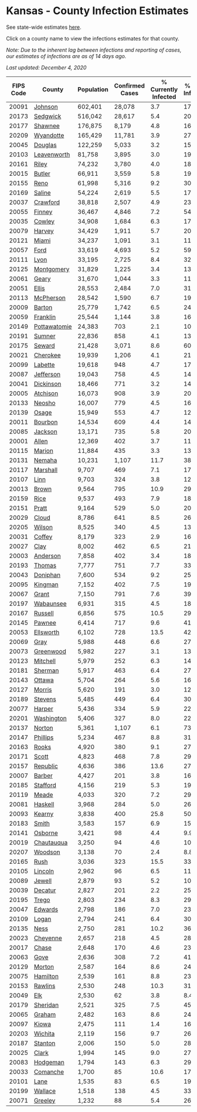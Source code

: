# Kansas - County Infection Estimates

See state-wide estimates [here](/infections/us-ks).

Click on a county name to view the infections estimates for that county.

*Note: Due to the inherent lag between infections and reporting of cases, our estimates of infections are as of 14 days ago.*

*Last updated: December 4, 2020*

|   FIPS Code |                       County |   Population |   Confirmed Cases |   % Currently Infected |   % Total Infected |
|-------------|------------------------------|--------------|-------------------|------------------------|--------------------|
|       20091 |           [Johnson](johnson) |      602,401 |            28,078 |                    3.7 |               17.2 |
|       20173 |         [Sedgwick](sedgwick) |      516,042 |            28,617 |                    5.4 |               20.5 |
|       20177 |           [Shawnee](shawnee) |      176,875 |             8,179 |                    4.8 |               16.9 |
|       20209 |       [Wyandotte](wyandotte) |      165,429 |            11,781 |                    3.9 |               27.9 |
|       20045 |           [Douglas](douglas) |      122,259 |             5,033 |                    3.2 |               15.0 |
|       20103 |   [Leavenworth](leavenworth) |       81,758 |             3,895 |                    3.0 |               19.9 |
|       20161 |               [Riley](riley) |       74,232 |             3,780 |                    4.0 |               18.6 |
|       20015 |             [Butler](butler) |       66,911 |             3,559 |                    5.8 |               19.2 |
|       20155 |                 [Reno](reno) |       61,998 |             5,316 |                    9.2 |               30.5 |
|       20169 |             [Saline](saline) |       54,224 |             2,619 |                    5.5 |               17.1 |
|       20037 |         [Crawford](crawford) |       38,818 |             2,507 |                    4.9 |               23.1 |
|       20055 |             [Finney](finney) |       36,467 |             4,846 |                    7.2 |               54.7 |
|       20035 |             [Cowley](cowley) |       34,908 |             1,684 |                    6.3 |               17.5 |
|       20079 |             [Harvey](harvey) |       34,429 |             1,911 |                    5.7 |               20.2 |
|       20121 |               [Miami](miami) |       34,237 |             1,091 |                    3.1 |               11.5 |
|       20057 |                 [Ford](ford) |       33,619 |             4,693 |                    5.2 |               59.9 |
|       20111 |                 [Lyon](lyon) |       33,195 |             2,725 |                    8.4 |               32.3 |
|       20125 |     [Montgomery](montgomery) |       31,829 |             1,225 |                    3.4 |               13.7 |
|       20061 |               [Geary](geary) |       31,670 |             1,044 |                    3.3 |               11.7 |
|       20051 |               [Ellis](ellis) |       28,553 |             2,484 |                    7.0 |               31.0 |
|       20113 |       [McPherson](mcpherson) |       28,542 |             1,590 |                    6.7 |               19.5 |
|       20009 |             [Barton](barton) |       25,779 |             1,742 |                    6.5 |               24.7 |
|       20059 |         [Franklin](franklin) |       25,544 |             1,144 |                    3.8 |               16.5 |
|       20149 | [Pottawatomie](pottawatomie) |       24,383 |               703 |                    2.1 |               10.6 |
|       20191 |             [Sumner](sumner) |       22,836 |               858 |                    4.1 |               13.4 |
|       20175 |             [Seward](seward) |       21,428 |             3,071 |                    8.6 |               60.1 |
|       20021 |         [Cherokee](cherokee) |       19,939 |             1,206 |                    4.1 |               21.5 |
|       20099 |           [Labette](labette) |       19,618 |               948 |                    4.7 |               17.1 |
|       20087 |       [Jefferson](jefferson) |       19,043 |               758 |                    4.5 |               14.5 |
|       20041 |       [Dickinson](dickinson) |       18,466 |               771 |                    3.2 |               14.8 |
|       20005 |         [Atchison](atchison) |       16,073 |               908 |                    3.9 |               20.2 |
|       20133 |             [Neosho](neosho) |       16,007 |               779 |                    4.5 |               16.4 |
|       20139 |               [Osage](osage) |       15,949 |               553 |                    4.7 |               12.6 |
|       20011 |           [Bourbon](bourbon) |       14,534 |               609 |                    4.4 |               14.5 |
|       20085 |           [Jackson](jackson) |       13,171 |               735 |                    5.8 |               20.5 |
|       20001 |               [Allen](allen) |       12,369 |               402 |                    3.7 |               11.2 |
|       20115 |             [Marion](marion) |       11,884 |               435 |                    3.3 |               13.7 |
|       20131 |             [Nemaha](nemaha) |       10,231 |             1,107 |                   11.7 |               38.5 |
|       20117 |         [Marshall](marshall) |        9,707 |               469 |                    7.1 |               17.8 |
|       20107 |                 [Linn](linn) |        9,703 |               324 |                    3.8 |               12.1 |
|       20013 |               [Brown](brown) |        9,564 |               795 |                   10.9 |               29.5 |
|       20159 |                 [Rice](rice) |        9,537 |               493 |                    7.9 |               18.4 |
|       20151 |               [Pratt](pratt) |        9,164 |               529 |                    5.0 |               20.6 |
|       20029 |               [Cloud](cloud) |        8,786 |               641 |                    8.5 |               26.4 |
|       20205 |             [Wilson](wilson) |        8,525 |               340 |                    4.5 |               13.5 |
|       20031 |             [Coffey](coffey) |        8,179 |               323 |                    2.9 |               16.0 |
|       20027 |                 [Clay](clay) |        8,002 |               462 |                    6.5 |               21.1 |
|       20003 |         [Anderson](anderson) |        7,858 |               402 |                    3.4 |               18.1 |
|       20193 |             [Thomas](thomas) |        7,777 |               751 |                    7.7 |               33.7 |
|       20043 |         [Doniphan](doniphan) |        7,600 |               534 |                    9.2 |               25.5 |
|       20095 |           [Kingman](kingman) |        7,152 |               402 |                    7.5 |               19.9 |
|       20067 |               [Grant](grant) |        7,150 |               791 |                    7.6 |               39.2 |
|       20197 |       [Wabaunsee](wabaunsee) |        6,931 |               315 |                    4.5 |               18.0 |
|       20167 |           [Russell](russell) |        6,856 |               575 |                   10.5 |               29.8 |
|       20145 |             [Pawnee](pawnee) |        6,414 |               717 |                    9.6 |               41.5 |
|       20053 |       [Ellsworth](ellsworth) |        6,102 |               728 |                   13.5 |               42.6 |
|       20069 |                 [Gray](gray) |        5,988 |               448 |                    6.6 |               27.1 |
|       20073 |       [Greenwood](greenwood) |        5,982 |               227 |                    3.1 |               13.1 |
|       20123 |         [Mitchell](mitchell) |        5,979 |               252 |                    6.3 |               14.4 |
|       20181 |           [Sherman](sherman) |        5,917 |               463 |                    6.4 |               27.9 |
|       20143 |             [Ottawa](ottawa) |        5,704 |               264 |                    5.6 |               16.5 |
|       20127 |             [Morris](morris) |        5,620 |               191 |                    3.0 |               12.1 |
|       20189 |           [Stevens](stevens) |        5,485 |               449 |                    6.4 |               30.5 |
|       20077 |             [Harper](harper) |        5,436 |               334 |                    5.9 |               22.1 |
|       20201 |     [Washington](washington) |        5,406 |               327 |                    8.0 |               22.9 |
|       20137 |             [Norton](norton) |        5,361 |             1,107 |                    6.1 |               73.3 |
|       20147 |         [Phillips](phillips) |        5,234 |               467 |                    8.8 |               31.3 |
|       20163 |               [Rooks](rooks) |        4,920 |               380 |                    9.1 |               27.5 |
|       20171 |               [Scott](scott) |        4,823 |               468 |                    7.8 |               29.6 |
|       20157 |         [Republic](republic) |        4,636 |               386 |                   13.6 |               27.9 |
|       20007 |             [Barber](barber) |        4,427 |               201 |                    3.8 |               16.7 |
|       20185 |         [Stafford](stafford) |        4,156 |               219 |                    5.3 |               19.1 |
|       20119 |               [Meade](meade) |        4,033 |               320 |                    7.2 |               29.5 |
|       20081 |           [Haskell](haskell) |        3,968 |               284 |                    5.0 |               26.2 |
|       20093 |             [Kearny](kearny) |        3,838 |               400 |                   25.8 |               50.9 |
|       20183 |               [Smith](smith) |        3,583 |               157 |                    6.9 |               15.4 |
|       20141 |           [Osborne](osborne) |        3,421 |                98 |                    4.4 |                9.9 |
|       20019 |     [Chautauqua](chautauqua) |        3,250 |                94 |                    4.6 |               10.1 |
|       20207 |           [Woodson](woodson) |        3,138 |                70 |                    2.4 |                8.8 |
|       20165 |                 [Rush](rush) |        3,036 |               323 |                   15.5 |               33.3 |
|       20105 |           [Lincoln](lincoln) |        2,962 |                96 |                    6.5 |               11.1 |
|       20089 |             [Jewell](jewell) |        2,879 |                93 |                    5.2 |               10.9 |
|       20039 |           [Decatur](decatur) |        2,827 |               201 |                    2.2 |               25.8 |
|       20195 |               [Trego](trego) |        2,803 |               234 |                    8.3 |               29.4 |
|       20047 |           [Edwards](edwards) |        2,798 |               186 |                    7.0 |               23.8 |
|       20109 |               [Logan](logan) |        2,794 |               241 |                    6.4 |               30.6 |
|       20135 |                 [Ness](ness) |        2,750 |               281 |                   10.2 |               36.7 |
|       20023 |         [Cheyenne](cheyenne) |        2,657 |               218 |                    4.5 |               28.8 |
|       20017 |               [Chase](chase) |        2,648 |               170 |                    4.6 |               23.6 |
|       20063 |                 [Gove](gove) |        2,636 |               308 |                    7.2 |               41.2 |
|       20129 |             [Morton](morton) |        2,587 |               164 |                    8.6 |               24.1 |
|       20075 |         [Hamilton](hamilton) |        2,539 |               161 |                    8.8 |               23.4 |
|       20153 |           [Rawlins](rawlins) |        2,530 |               248 |                   10.3 |               31.9 |
|       20049 |                   [Elk](elk) |        2,530 |                62 |                    3.8 |                8.4 |
|       20179 |         [Sheridan](sheridan) |        2,521 |               325 |                    7.5 |               45.9 |
|       20065 |             [Graham](graham) |        2,482 |               163 |                    8.6 |               24.4 |
|       20097 |               [Kiowa](kiowa) |        2,475 |               111 |                    1.4 |               16.3 |
|       20203 |           [Wichita](wichita) |        2,119 |               156 |                    9.7 |               26.1 |
|       20187 |           [Stanton](stanton) |        2,006 |               150 |                    5.0 |               28.9 |
|       20025 |               [Clark](clark) |        1,994 |               145 |                    9.0 |               27.9 |
|       20083 |         [Hodgeman](hodgeman) |        1,794 |               143 |                    6.3 |               29.3 |
|       20033 |         [Comanche](comanche) |        1,700 |                85 |                   10.6 |               17.3 |
|       20101 |                 [Lane](lane) |        1,535 |                83 |                    6.5 |               19.1 |
|       20199 |           [Wallace](wallace) |        1,518 |               138 |                    4.5 |               33.7 |
|       20071 |           [Greeley](greeley) |        1,232 |                88 |                    5.4 |               26.1 |
